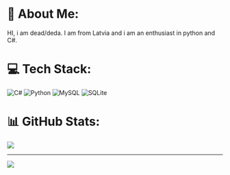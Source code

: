 # 💫 About Me:
HI, i am dead/deda. I am from Latvia and i am an enthusiast in python and C#.<br>


# 💻 Tech Stack:
![C#](https://img.shields.io/badge/c%23-%23239120.svg?style=for-the-badge&logo=csharp&logoColor=white) ![Python](https://img.shields.io/badge/python-3670A0?style=for-the-badge&logo=python&logoColor=ffdd54) ![MySQL](https://img.shields.io/badge/mysql-4479A1.svg?style=for-the-badge&logo=mysql&logoColor=white) ![SQLite](https://img.shields.io/badge/sqlite-%2307405e.svg?style=for-the-badge&logo=sqlite&logoColor=white)
# 📊 GitHub Stats:
![](https://github-readme-streak-stats.herokuapp.com/?user=mr_dead2&theme=dark&hide_border=false)<br/>

---
[![](https://visitcount.itsvg.in/api?id=mr_dead2&icon=0&color=0)](https://visitcount.itsvg.in)

<!-- Proudly created with GPRM ( https://gprm.itsvg.in ) -->
